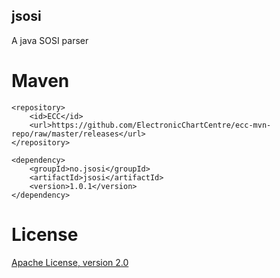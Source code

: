 ## jsosi

A java SOSI parser

# Maven

```
<repository>
    <id>ECC</id>
    <url>https://github.com/ElectronicChartCentre/ecc-mvn-repo/raw/master/releases</url>
</repository>

<dependency>
    <groupId>no.jsosi</groupId>
    <artifactId>jsosi</artifactId>
    <version>1.0.1</version>
</dependency>
````

# License

[Apache License, version 2.0](http://www.apache.org/licenses/LICENSE-2.0)

